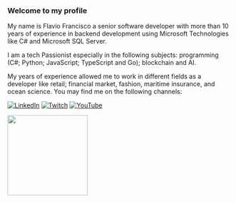 
### Welcome to my profile

My name is Flavio Francisco a senior software developer with more than 10 years of experience in backend development using Microsoft Technologies like C# and Microsoft SQL Server.

I am a tech Passionist especially in the following subjects: programming (C#; Python; JavaScript; TypeScript and Go); blockchain and AI. 

My years of experience allowed me to work in different fields as a developer like retail; financial market, fashion, maritime insurance, and ocean science.
You may find me on the following channels:

[![LinkedIn](https://img.shields.io/badge/LinkedIn-0077B5?style=for-the-badge&logo=linkedin&logoColor=white)](https://www.linkedin.com/in/flaviofranciscofr/)
[![Twitch](https://img.shields.io/badge/Twitch-9146FF?style=for-the-badge&logo=twitch&logoColor=white)](https://www.twitch.tv/ffrdeveloper)
[![YouTube](https://img.shields.io/badge/-YouTube-white?style=for-the-badge&logo=youtube&logoColor=red)](https://www.youtube.com/channel/UC5doIjbbREmSZ9TcUx1gxfw)

<div>
  <a href="https://github.com/flaviofrancisco"> <img height="180em" src="https://github-readme-stats.vercel.app/api?username=flaviofrancisco&show_icons=true&theme=tokyonight&include_all_commits=true&count_private=true"/>

